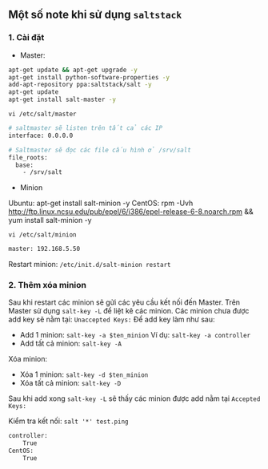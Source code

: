 ## Một số note khi sử dụng `saltstack`

### 1. Cài đặt

- Master:

```sh
apt-get update && apt-get upgrade -y
apt-get install python-software-properties -y
add-apt-repository ppa:saltstack/salt -y
apt-get update
apt-get install salt-master -y
```

`vi /etc/salt/master`

```sh
# saltmaster sẽ listen trên tất cả các IP
interface: 0.0.0.0

# Saltmaster sẽ đọc các file cấu hình ở /srv/salt
file_roots:
  base:
    - /srv/salt
```

- Minion 

Ubuntu: apt-get install salt-minion -y
CentOS: rpm -Uvh http://ftp.linux.ncsu.edu/pub/epel/6/i386/epel-release-6-8.noarch.rpm && yum install salt-minion -y

`vi /etc/salt/minion`

```sh
master: 192.168.5.50
```

Restart minion: `/etc/init.d/salt-minion restart`

### 2. Thêm xóa minion 

Sau khi restart các minion sẽ gửi các yêu cầu kết nối đến Master.
Trên Master sử dụng `salt-key -L` để liệt kê các minion. Các minion chưa được add key sẽ nằm tại: `Unaccepted Keys:`
Để add key làm như sau:
- Add 1 minion: `salt-key -a $ten_minion`
Ví dụ: `salt-key -a controller`
- Add tất cả minion: `salt-key -A`

Xóa minion:
- Xóa 1 minion: `salt-key -d $ten_minion`
- Xóa tất cả minion: `salt-key -D`

Sau khi add xong `salt-key -L` sẽ thấy các minion được add nằm tại `Accepted Keys:`

Kiểm tra kết nối: `salt '*' test.ping`

```sh
controller:
    True
CentOS:
    True
```
